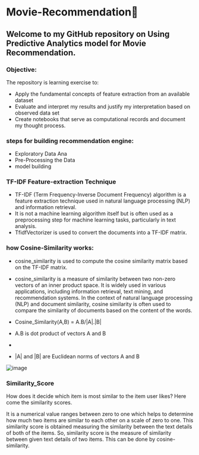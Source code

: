 # Movie-Recommendation🎥

## Welcome to my GitHub repository on Using Predictive Analytics model for Movie Recommendation.

### Objective:

The repository is  learning exercise to:
* Apply the fundamental concepts of feature extraction from an available dataset
* Evaluate and interpret my results and justify my interpretation based on observed data set
* Create notebooks that serve as computational records and document my thought process. 

### steps for building recommendation engine:

* Exploratory Data Ana
* Pre-Processing the Data
* model building

### TF-IDF Feature-extraction  Technique
* TF-IDF (Term Frequency-Inverse Document Frequency) algorithm is a feature extraction technique used in natural language processing (NLP) and information retrieval.
* It is not a machine learning algorithm itself but is often used as a preprocessing step for machine learning tasks, particularly in text analysis.
* TfidfVectorizer is used to convert the documents into a TF-IDF matrix.

### how Cosine-Similarity works:
* cosine_similarity is used to compute the cosine similarity matrix based on the TF-IDF matrix.


* cosine_similarity is a measure of similarity between two non-zero vectors of an inner product space. It is widely used in various applications, including information retrieval, text mining, and recommendation systems. In the context of natural language processing (NLP) and document similarity, cosine similarity is often used to compare the similarity of documents based on the content of the words.

* Cosine_Similarity(A,B) = A.B/|A|.|B|

* A.B is dot product of vectors A and B
* 
* |A| and |B| are Euclidean norms of vectors A and B
  

![image](https://user-images.githubusercontent.com/36665975/70401457-a7530680-1a55-11ea-9158-97d4e8515ca4.png)


### Similarity_Score


How does it decide which item is most similar to the item user likes? Here come the similarity scores.

It is a numerical value ranges between zero to one which helps to determine how much two items are similar to each other on a scale of zero to one. This similarity score is obtained measuring the similarity between the text details of both of the items. So, similarity score is the measure of similarity between given text details of two items. This can be done by cosine-similarity.


